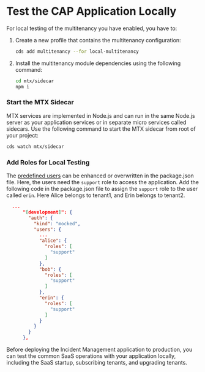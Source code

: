 # Test the CAP Application Locally

For local testing of the multitenancy you have enabled, you have to:

1. Create a new profile that contains the multitenancy configuration:

    ```sh
    cds add multitenancy --for local-multitenancy
    ```
2. Install the multitenancy module dependencies using the following command:

    ```sh
    cd mtx/sidecar
    npm i
    ```

### Start the MTX Sidecar

MTX services are implemented in Node.js and can run in the same Node.js server as your application services or in separate micro services called sidecars. Use the following command to start the MTX sidecar from root of your project:

```sh
cds watch mtx/sidecar
```

### Add Roles for Local Testing
The [predefined users](https://cap.cloud.sap/docs/node.js/authentication#mock-users) can be enhanced or overwritten in the package.json file. Here, the users need the `support` role to access the application. Add the following code in the package.json file to assign the `support` role to the user called `erin`.
Here Alice belongs to tenant1, and Erin belongs to tenant2.

```json
  ...
      "[development]": {
        "auth": {
          "kind": "mocked",
          "users": {
            ...
            "alice": {
              "roles": [
                "support"
              ]
            },
            "bob": {
              "roles": [
                "support"
              ]
            },
            "erin": {  
              "roles": [ 
                "support"
              ] 
            } 
          }
        }
      },
```

Before deploying the Incident Management application to production, you can test the common SaaS operations with your application locally, including the SaaS startup, subscribing tenants, and upgrading tenants.


